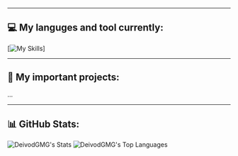 
---

## 💻 My languges and tool currently:
[![My Skills](https://skillicons.dev/icons?i=arch,cpp,docker,css,discord,git,github,html,nodejs,obsidian,py,vscode,flutter&perline=7)]

---

## 🔎 My important projects:
...

---

## 📊 GitHub Stats:
![DeivodGMG's Stats](https://github-readme-stats.vercel.app/api?username=DeivodGMG&theme=dark&show_icons=true&hide_border=true&count_private=true)
![DeivodGMG's Top Languages](https://github-readme-stats.vercel.app/api/top-langs/?username=DeivodGMG&theme=dark&show_icons=true&hide_border=true&layout=compact)
